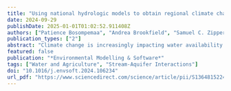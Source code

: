```yaml
---
title: "Using national hydrologic models to obtain regional climate change impacts on streamflow basins with unrepresented processes"
date: 2024-09-29
publishDate: 2025-01-01T01:02:52.911408Z
authors: ["Patience Bosompemaa", "Andrea Brookfield", "Samuel C. Zipper", "Mary C. Hill"]
publication_types: ["2"]
abstract: "Climate change is increasingly impacting water availability. National-scale hydrologic models simulate streamflow resulting from many important processes, but often without processes such as human water use and management activities. This work explores and tests methods to account for such omitted processes using one national-scale hydrologic model. Two bias correction methods, Flow Duration Curve (FDC) and Auto-Regressive Integrated Moving Average (ARIMA), are tested on streamflow simulated by the US Geological Survey National Hydrologic Model (NHM-PRMS), which omits irrigation pumping. A semi-arid agricultural case study is used. FDC and ARIMA perform better for correcting low and high flows, respectively. A hybrid method performs well at both low and high flows; typical Nash-Sutcliffe values increased from <-1.00 to about 0.75. Results suggest methods with which national-scale hydrologic models can be bias-corrected for omitted processes to improve regional streamflow estimates. Utility of these correction methods in simulation of future projections is discussed."
featured: false
publication: "*Environmental Modelling & Software*"
tags: ["Water and Agriculture", "Stream-Aquifer Interactions"]
doi: "10.1016/j.envsoft.2024.106234"
url_pdf: "https://www.sciencedirect.com/science/article/pii/S1364815224002950/pdf"
---
```


